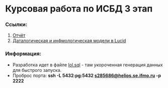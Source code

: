 # Курсовая работа по ИСБД 3 этап

### Ссылки:
1. [Отчёт](https://docs.google.com/document/d/1WEv06Xi61oaBv7LzaJ_mQrCou0HsqTW76ON2PRpzZ2Q/edit)
2. [Даталогическая и инфмологическая модели в Lucid](https://lucid.app/lucidchart/db453472-1755-432d-a4e2-e6e602c69930/edit?invitationId=inv_034256cc-6497-4d4d-be76-8fe03a6db2c4&page=fu0zwSKOXGPB#)

### Информация:
+ Разработка идет в файле [lol.sql](./lol.sql) - там укороченная генерация данных для быстрого запуска.
+ Проброс порта: **ssh -L 5432:pg:5432 s285686@helios.se.ifmo.ru -p 2222**